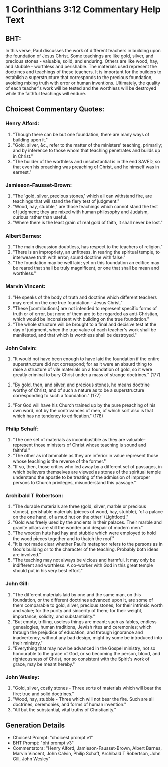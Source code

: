# 1 Corinthians 3:12 Commentary Help Text

## BHT:
In this verse, Paul discusses the work of different teachers in building upon the foundation of Jesus Christ. Some teachings are like gold, silver, and precious stones - valuable, solid, and enduring. Others are like wood, hay, and stubble - worthless and perishable. The materials used represent the doctrines and teachings of these teachers. It is important for the builders to establish a superstructure that corresponds to the precious foundation, avoiding mixing truth with error or human inventions. Ultimately, the quality of each teacher's work will be tested and the worthless will be destroyed while the faithful teachings will endure.

## Choicest Commentary Quotes:
### Henry Alford:
1. "Though there can be but one foundation, there are many ways of building upon it."
2. "Gold, silver, &c., refer to the matter of the ministers' teaching, primarily; and by inference to those whom that teaching penetrates and builds up in Christ."
3. "The builder of the worthless and unsubstantial is in the end SAVED, so that even his preaching was preaching of Christ, and he himself was in earnest."

### Jamieson-Fausset-Brown:
1. "The 'gold, silver, precious stones,' which all can withstand fire, are teachings that will stand the fiery test of judgment."
2. "Wood, hay, stubble," are those teachings which cannot stand the test of judgment; they are mixed with human philosophy and Judaism, curious rather than useful.
3. "Where there is the least grain of real gold of faith, it shall never be lost."

### Albert Barnes:
1. "The main discussion doubtless, has respect to the teachers of religion."
2. "There is an impropriety, an unfitness, in rearing the spiritual temple, to interweave truth with error; sound doctrine with false."
3. "The foundation may be well laid; yet on this foundation an edifice may be reared that shall be truly magnificent, or one that shall be mean and worthless."

### Marvin Vincent:
1. "He speaks of the body of truth and doctrine which different teachers may erect on the one true foundation - Jesus Christ."
2. "These [contributions] are not intended to represent specific forms of truth or of error, but none of them are to be regarded as anti-Christian, which would be inconsistent with building on the true foundation."
3. "The whole structure will be brought to a final and decisive test at the day of judgment, when the true value of each teacher's work shall be manifested, and that which is worthless shall be destroyed."

### John Calvin:
1. "It would not have been enough to have laid the foundation if the entire superstructure did not correspond; for as it were an absurd thing to raise a structure of vile materials on a foundation of gold, so it were greatly criminal to bury Christ under a mass of strange doctrines." (177)

2. "By gold, then, and silver, and precious stones, he means doctrine worthy of Christ, and of such a nature as to be a superstructure corresponding to such a foundation." (177)

3. "For God will have his Church trained up by the pure preaching of his own word, not by the contrivances of men, of which sort also is that which has no tendency to edification." (178)

### Philip Schaff:
1. "The one set of materials as incombustible as they are valuable-represent those ministers of Christ whose teaching is sound and faithful." 
2. "The other as inflammable as they are inferior in value represent those whose teaching is the reverse of the former." 
3. "If so, then, those critics who led away by a different set of passages, in which believers themselves are viewed as stones of the spiritual temple understand the apostle to be treating of the admission of improper persons to Church privileges, misunderstand this passage."

### Archibald T Robertson:
1. "The durable materials are three (gold, silver, marble or precious stones), perishable materials (pieces of wood, hay, stubble), 'of a palace on the one hand, of a mud hut on the other' (Lightfoot)."
2. "Gold was freely used by the ancients in their palaces. Their marble and granite pillars are still the wonder and despair of modern men."
3. "The wooden huts had hay and stubble which were employed to hold the wood pieces together and to thatch the roof."
4. "It is not made clear whether Paul's metaphor refers to the persons as in God's building or to the character of the teaching. Probably both ideas are involved."
5. "The teaching may not always be vicious and harmful. It may only be indifferent and worthless. A co-worker with God in this great temple should put in his very best effort."

### John Gill:
1. "The different materials laid by one and the same man, on this foundation, or the different doctrines advanced upon it, are some of them comparable to gold, silver, precious stones; for their intrinsic worth and value; for the purity and sincerity of them; for their weight, importance, solidity, and substantiality."
2. "But empty, trifling, useless things are meant; such as fables, endless genealogies, human traditions, Jewish rites and ceremonies; which through the prejudice of education, and through ignorance and inadvertency, without any bad design, might by some be introduced into their ministry."
3. "Everything that may now be advanced in the Gospel ministry, not so honourable to the grace of God, or so becoming the person, blood, and righteousness of Christ, nor so consistent with the Spirit's work of grace, may be meant hereby."

### John Wesley:
1. "Gold, silver, costly stones - Three sorts of materials which will bear the fire; true and solid doctrines."
2. "Wood, hay, stubble - Three which will not bear the fire. Such are all doctrines, ceremonies, and forms of human invention."
3. "All but the substantial, vital truths of Christianity."


## Generation Details
- Choicest Prompt: "choicest prompt v1"
- BHT Prompt: "bht prompt v3"
- Commentators: "Henry Alford, Jamieson-Fausset-Brown, Albert Barnes, Marvin Vincent, John Calvin, Philip Schaff, Archibald T Robertson, John Gill, John Wesley"
